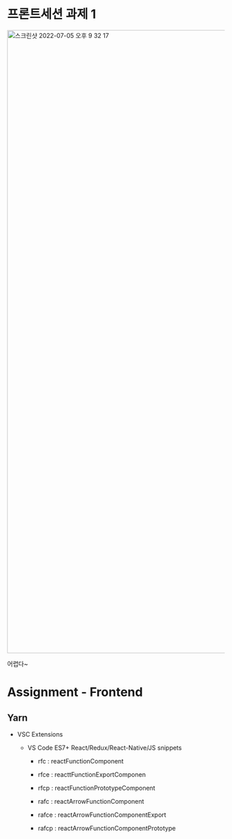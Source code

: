 # 프론트세션 과제 1

<img width="1440" alt="스크린샷 2022-07-05 오후 9 32 17" src="https://user-images.githubusercontent.com/12531340/177330458-f7dae148-ffc0-41a7-9f02-fcbd1adeb377.png">

어렵다~


# Assignment - Frontend

## Yarn

- VSC Extensions
  - VS Code ES7+ React/Redux/React-Native/JS snippets

    - rfc : reactFunctionComponent
    - rfce : reacttFunctionExportComponen
    - rfcp : reactFunctionPrototypeComponent

    - rafc : reactArrowFunctionComponent
    - rafce : reactArrowFunctionComponentExport
    - rafcp : reactArrowFunctionComponentPrototype